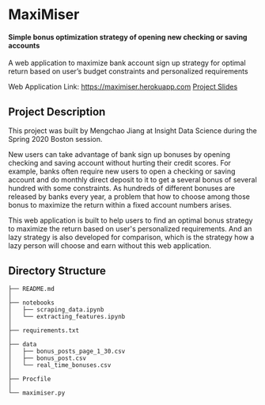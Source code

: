 # MaxiMiser
#### Simple bonus optimization strategy of opening new checking or saving accounts

A web application to maximize bank account sign up strategy for optimal return based on user’s budget constraints and personalized requirements

Web Application Link: https://maximiser.herokuapp.com
[Project Slides](https://docs.google.com/presentation/d/e/2PACX-1vQG7KDThs3jOf9UwIpNeecrSf3KeJOFONO7UD6K0Eert46p6hyDwPmi1LgHxhtopPe9D5l68MMOZaBq/pub?start=false&loop=false&delayms=3000)

## Project Description

This project was built by Mengchao Jiang at Insight Data Science during the Spring 2020 Boston session.

New users can take advantage of bank sign up bonuses by opening checking and saving account without hurting their credit scores. For example, banks often require new users to open a checking or saving account and do monthly direct deposit to it to get a several bonus of several hundred with some constraints. As hundreds of different bonuses are released by banks every year, a problem that how to choose among those bonus to maximize the return within a fixed account numbers arises.  

This web application is built to help users to find an optimal bonus strategy to maximize the return based on user's personalized requirements. And an lazy strategy is also developed for comparison, which is the strategy how a lazy person will choose and earn without this web application.

## Directory Structure
```
├── README.md 
│
├── notebooks 
│   ├── scraping_data.ipynb    
│   └── extracting_features.ipynb
│
├── requirements.txt   
│           
├── data
│   ├── bonus_posts_page_1_30.csv 
│   ├── bonus_post.csv                 
│   └── real_time_bonuses.csv          
│
├── Procfile
│
└── maximiser.py
```
